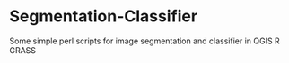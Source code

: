 # Segmentation-Classifier
Some simple perl scripts for image segmentation and classifier in QGIS
R GRASS
